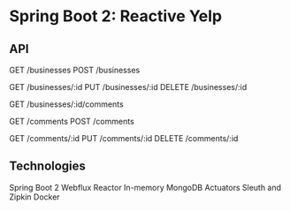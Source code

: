 # Spring Boot 2: Reactive Yelp

## API

GET    /businesses
POST   /businesses

GET    /businesses/:id
PUT    /businesses/:id
DELETE /businesses/:id

GET    /businesses/:id/comments

GET    /comments
POST   /comments

GET    /comments/:id
PUT    /comments/:id
DELETE /comments/:id

## Technologies

Spring Boot 2
Webflux
Reactor
In-memory MongoDB
Actuators
Sleuth and Zipkin
Docker

